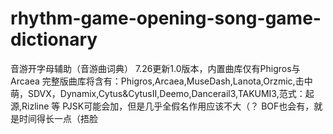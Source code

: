 # rhythm-game-opening-song-game-dictionary
音游开字母辅助（音游曲词典）
7.26更新1.0版本，内置曲库仅有Phigros与Arcaea
完整版曲库将含有：Phigros,Arcaea,MuseDash,Lanota,Orzmic,击中萌，SDVX，Dynamix,Cytus&CytusII,Deemo,Dancerail3,TAKUMI3,范式：起源,Rizline 等
PJSK可能会加，但是几乎全假名作用应该不大（？
BOF也会有，就是时间得长一点（捂脸
